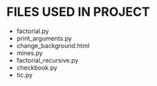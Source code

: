 # FILES USED IN PROJECT

- factorial.py
- print_arguments.py
- change_background.html
- mines.py
- factorial_recursive.py
- checkbook.py
- tic.py